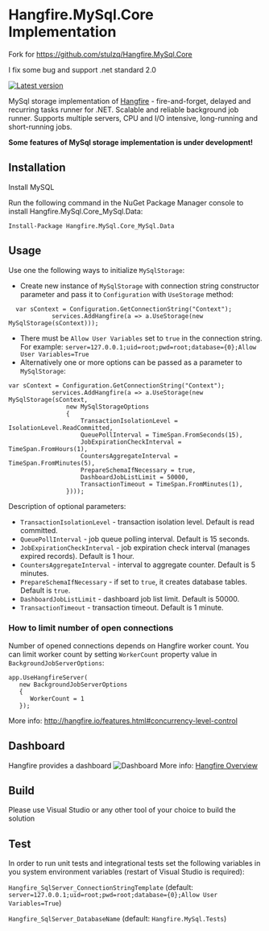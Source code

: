 # Hangfire.MySql.Core Implementation

Fork for https://github.com/stulzq/Hangfire.MySql.Core

I fix some bug and support .net standard 2.0

[![Latest version](https://img.shields.io/nuget/v/Hangfire.MySql.Core_MySql.Data.svg)](https://www.nuget.org/packages/Hangfire.MySql.Core_MySql.Data/) 

MySql storage implementation of [Hangfire](http://hangfire.io/) - fire-and-forget, delayed and recurring tasks runner for .NET. Scalable and reliable background job runner. Supports multiple servers, CPU and I/O intensive, long-running and short-running jobs.

**Some features of MySql storage implementation is under development!**

## Installation
Install MySQL

Run the following command in the NuGet Package Manager console to install Hangfire.MySql.Core_MySql.Data:

```
Install-Package Hangfire.MySql.Core_MySql.Data
```

## Usage

Use one the following ways to initialize `MySqlStorage`: 
- Create new instance of `MySqlStorage` with connection string constructor parameter and pass it to `Configuration` with `UseStorage` method:
```
  var sContext = Configuration.GetConnectionString("Context");
            services.AddHangfire(a => a.UseStorage(new MySqlStorage(sContext)));
```
- There must be `Allow User Variables` set to `true` in the connection string. For example: `server=127.0.0.1;uid=root;pwd=root;database={0};Allow User Variables=True`
- Alternatively one or more options can be passed as a parameter to `MySqlStorage`:
```
var sContext = Configuration.GetConnectionString("Context");
            services.AddHangfire(a => a.UseStorage(new MySqlStorage(sContext,
                new MySqlStorageOptions
                {
                    TransactionIsolationLevel = IsolationLevel.ReadCommitted,
					QueuePollInterval = TimeSpan.FromSeconds(15),
					JobExpirationCheckInterval = TimeSpan.FromHours(1),
					CountersAggregateInterval = TimeSpan.FromMinutes(5),
					PrepareSchemaIfNecessary = true,
					DashboardJobListLimit = 50000,
					TransactionTimeout = TimeSpan.FromMinutes(1),
                })));
```
Description of optional parameters:
- `TransactionIsolationLevel` - transaction isolation level. Default is read committed.
- `QueuePollInterval` - job queue polling interval. Default is 15 seconds.
- `JobExpirationCheckInterval` - job expiration check interval (manages expired records). Default is 1 hour.
- `CountersAggregateInterval` - interval to aggregate counter. Default is 5 minutes.
- `PrepareSchemaIfNecessary` - if set to `true`, it creates database tables. Default is `true`.
- `DashboardJobListLimit` - dashboard job list limit. Default is 50000.
- `TransactionTimeout` - transaction timeout. Default is 1 minute.

### How to limit number of open connections

Number of opened connections depends on Hangfire worker count. You can limit worker count by setting `WorkerCount` property value in `BackgroundJobServerOptions`:
```
app.UseHangfireServer(
   new BackgroundJobServerOptions
   {
      WorkerCount = 1
   });
```
More info: http://hangfire.io/features.html#concurrency-level-control

## Dashboard
Hangfire provides a dashboard
![Dashboard](https://camo.githubusercontent.com/f263ab4060a09e4375cc4197fb5bfe2afcacfc20/687474703a2f2f68616e67666972652e696f2f696d672f75692f64617368626f6172642d736d2e706e67)
More info: [Hangfire Overview](http://hangfire.io/overview.html#integrated-monitoring-ui)

## Build
Please use Visual Studio or any other tool of your choice to build the solution

## Test
In order to run unit tests and integrational tests set the following variables in you system environment variables (restart of Visual Studio is required):

`Hangfire_SqlServer_ConnectionStringTemplate` (default: `server=127.0.0.1;uid=root;pwd=root;database={0};Allow User Variables=True`)

`Hangfire_SqlServer_DatabaseName` (default: `Hangfire.MySql.Tests`)


